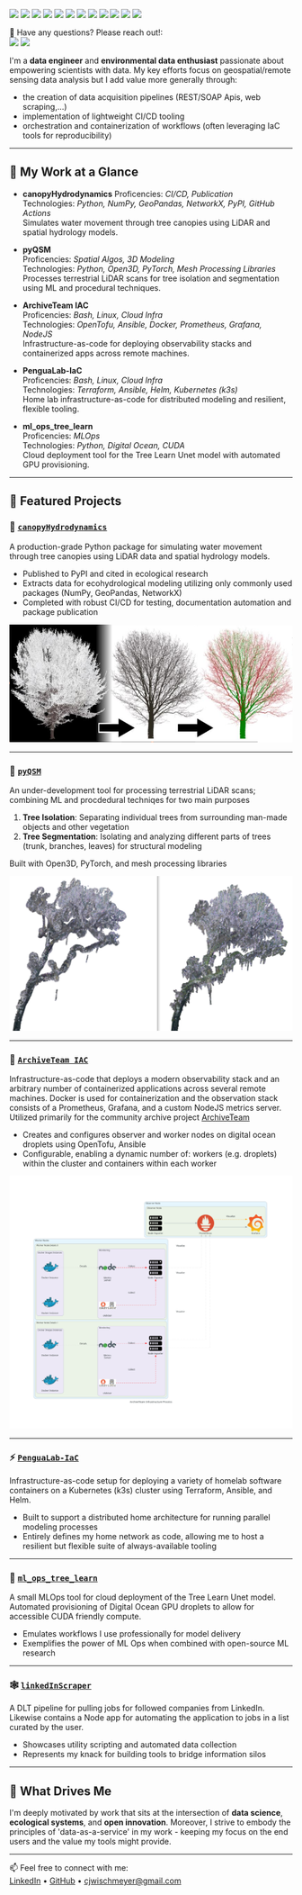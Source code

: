 <p>
  <p>
    <img src="https://img.shields.io/badge/-Python-3776AB?style=flat-square&logo=Python&logoColor=white"/>
    <img src="https://img.shields.io/badge/-AWS-232F3E?style=flat-square&logo=Amazon-AWS&logoColor=white"/>
    <img src="https://img.shields.io/badge/-Terraform-623CE4?style=flat-square&logo=Terraform&logoColor=white"/>
    <img src="https://img.shields.io/badge/-Docker-2496ED?style=flat-square&logo=Docker&logoColor=white"/>
    <img src="https://img.shields.io/badge/-Kubernetes-326CE5?style=flat-square&logo=Kubernetes&logoColor=white"/>
    <img src="https://img.shields.io/badge/-Prefect-3C4E62?style=flat-square&logo=Prefect&logoColor=white"/>
    <img src="https://img.shields.io/badge/-Open%20Source-181717?style=flat-square&logo=GitHub&logoColor=white"/>
    <img src="https://img.shields.io/badge/-Research-6A1B9A?style=flat-square&logo=ResearchGate&logoColor=white"/>
    <img src="https://img.shields.io/badge/-PyPI-3775A9?style=flat-square&logo=PyPI&logoColor=white"/>
    <img src="https://img.shields.io/badge/-LiDAR-00C853?style=flat-square&logo=Cloudsmith&logoColor=white"/>
    <img src="https://img.shields.io/badge/-Jupyter-F37626?style=flat-square&logo=Jupyter&logoColor=white"/>
    <img src="https://img.shields.io/badge/-CI%2FCD-2088FF?style=flat-square&logo=GitHub-Actions&logoColor=white"/>
  </p>
</p>
<p>
  📣 Have any questions? Please reach out!:<br/>
  <a href="mailto:cjwischmeyer@gmail.com?subject=[GitHub]%20Contact&body=Hello%20CJ%2C%0A%0AI%20am%20reaching%20out%20after%20seeing%20your%20GitHub%20profile"><img src="https://img.shields.io/badge/e‑mail-D14836.svg?style=for-the-badge&logo=GMail&logoColor=white"/></a>
  <a href="https://www.linkedin.com/in/collin-wischmeyer-b55659a4/"><img src="https://img.shields.io/badge/linkedin-0077B5.svg?style=for-the-badge&logo=linkedin&logoColor=white"/></a>
  <!-- <a href="https://twitter.com/mrstandu33"><img src="https://img.shields.io/badge/twitter-1DA1F2.svg?style=for-the-badge&logo=twitter&logoColor=white"/></a> -->
</p>

I'm a **data engineer** and **environmental data enthusiast** passionate about empowering scientists with data. My key efforts focus on geospatial/remote sensing data analysis but I add value more generally through:
- the creation of data acquisition pipelines (REST/SOAP Apis, web scraping,...)
- implementation of lightweight CI/CD tooling
- orchestration and containerization of workflows (often leveraging IaC tools for reproducibility)

---

## 🔬 My Work at a Glance

- **canopyHydrodynamics** 
  Proficencies: *CI/CD, Publication*  
  Technologies: *Python, NumPy, GeoPandas, NetworkX, PyPI, GitHub Actions*  
  Simulates water movement through tree canopies using LiDAR and spatial hydrology models.

- **pyQSM**  
  Proficencies: *Spatial Algos, 3D Modeling*  
  Technologies: *Python, Open3D, PyTorch, Mesh Processing Libraries*  
  Processes terrestrial LiDAR scans for tree isolation and segmentation using ML and procedural techniques.

- **ArchiveTeam IAC**  
  Proficencies: *Bash, Linux, Cloud Infra*  
  Technologies: *OpenTofu, Ansible, Docker, Prometheus, Grafana, NodeJS*  
  Infrastructure-as-code for deploying observability stacks and containerized apps across remote machines.

- **PenguaLab-IaC**  
  Proficencies: *Bash, Linux, Cloud Infra*  
  Technologies: *Terraform, Ansible, Helm, Kubernetes (k3s)*  
  Home lab infrastructure-as-code for distributed modeling and resilient, flexible tooling.

- **ml_ops_tree_learn**  
  Proficencies: *MLOps*  
  Technologies: *Python, Digital Ocean, CUDA*  
  Cloud deployment tool for the Tree Learn Unet model with automated GPU provisioning.

---

## 🚀 Featured Projects

### 🌳 [`canopyHydrodynamics`](https://github.com/wischmcj/canopyHydrodynamics)
A production-grade Python package for simulating water movement through tree canopies using LiDAR data and spatial hydrology models.

- Published to PyPI and cited in ecological research
- Extracts data for ecohydrological modeling utilizing only commonly used packages (NumPy, GeoPandas, NetworkX)
- Completed with robust CI/CD for testing, documentation automation and package publication

![canopy hydrodynamics visualization](./imgs/PC_QSM_Plot.png)

---

### 🌲 [`pyQSM`](https://github.com/wischmcj/pyQSM)
An under-development tool for processing terrestrial LiDAR scans; combining ML and procdedural techniqes for two main purposes
  1. **Tree Isolation**: Separating individual trees from surrounding man-made objects and other vegetation
  2. **Tree Segmentation**: Isolating and analyzing different parts of trees (trunk, branches, leaves) for structural modeling

Built with Open3D, PyTorch, and mesh processing libraries

![QSM pipeline visualization](./imgs/cluster4_side_by_Side.png)

---


### 🌲 [`ArchiveTeam IAC`](https://github.com/wischmcj/archiveteam-digitalocean-IaC)
Infrastructure-as-code that deploys a modern observability stack and an arbitrary number of containerized applications across several remote machines. Docker is used for containerization and the observation stack consists of a Prometheus, Grafana, and a custom NodeJS metrics server. Utilized primarily for the community archive project [ArchiveTeam](https://wiki.archiveteam.org/) 

- Creates and configures observer and worker nodes on digital ocean droplets using OpenTofu, Ansible
- Configurable, enabling a dynamic number of: workers (e.g. droplets) within the cluster and containers within each worker


![Simplified Process Diagram](./imgs/archiveteam_small.png)

---

### ⚡ [`PenguaLab-IaC`](https://github.com/wischmcj/PenguaLab-IaC)
Infrastructure-as-code setup for deploying a variety of homelab software containers on a Kubernetes (k3s) cluster using Terraform, Ansible, and Helm.

- Built to support a distributed home architecture for running parallel modeling processes 
- Entirely defines my home network as code, allowing me to host a resilient but flexible suite of always-available tooling
---

### 🔄 [`ml_ops_tree_learn`](https://github.com/wischmcj/ml_ops_tree_learn)
A small MLOps tool for cloud deployment of the Tree Learn Unet model. Automated provisioning of Digital Ocean GPU droplets to allow for accessible CUDA friendly compute.

- Emulates workflows I use professionally for model delivery
- Exemplifies the power of ML Ops when combined with open-source ML research

---

### 🕸️ [`linkedInScraper`](https://github.com/wischmcj/linkedInScraper)
A DLT pipeline for pulling jobs for followed companies from LinkedIn. Likewise contains a Node app for automating the application to jobs in a list curated by the user.

- Showcases utility scripting and automated data collection
- Represents my knack for building tools to bridge information silos

---

## 🎯 What Drives Me

I'm deeply motivated by work that sits at the intersection of **data science**, **ecological systems**, and **open innovation**. Moreover, I strive to embody the principles of 'data-as-a-service' in my work - keeping my focus on the end users and the value my tools might provide.

---

📫 Feel free to connect with me:  
[LinkedIn](https://www.linkedin.com/in/collin-wischmeyer-b55659a4) • [GitHub](https://github.com/wischmcj) • cjwischmeyer@gmail.com  
